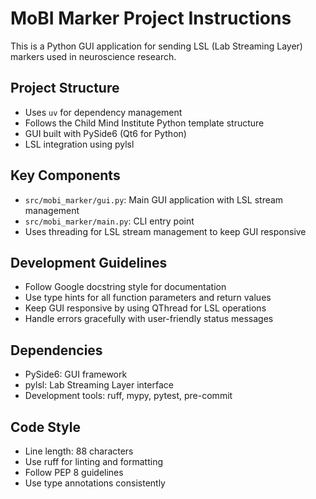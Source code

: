 <!-- Use this file to provide workspace-specific custom instructions to Copilot. For more details, visit https://code.visualstudio.com/docs/copilot/copilot-customization#_use-a-githubcopilotinstructionsmd-file -->

# MoBI Marker Project Instructions

This is a Python GUI application for sending LSL (Lab Streaming Layer) markers used in neuroscience research.

## Project Structure
- Uses `uv` for dependency management
- Follows the Child Mind Institute Python template structure
- GUI built with PySide6 (Qt6 for Python)
- LSL integration using pylsl

## Key Components
- `src/mobi_marker/gui.py`: Main GUI application with LSL stream management
- `src/mobi_marker/main.py`: CLI entry point
- Uses threading for LSL stream management to keep GUI responsive

## Development Guidelines
- Follow Google docstring style for documentation
- Use type hints for all function parameters and return values
- Keep GUI responsive by using QThread for LSL operations
- Handle errors gracefully with user-friendly status messages

## Dependencies
- PySide6: GUI framework
- pylsl: Lab Streaming Layer interface
- Development tools: ruff, mypy, pytest, pre-commit

## Code Style
- Line length: 88 characters
- Use ruff for linting and formatting
- Follow PEP 8 guidelines
- Use type annotations consistently
